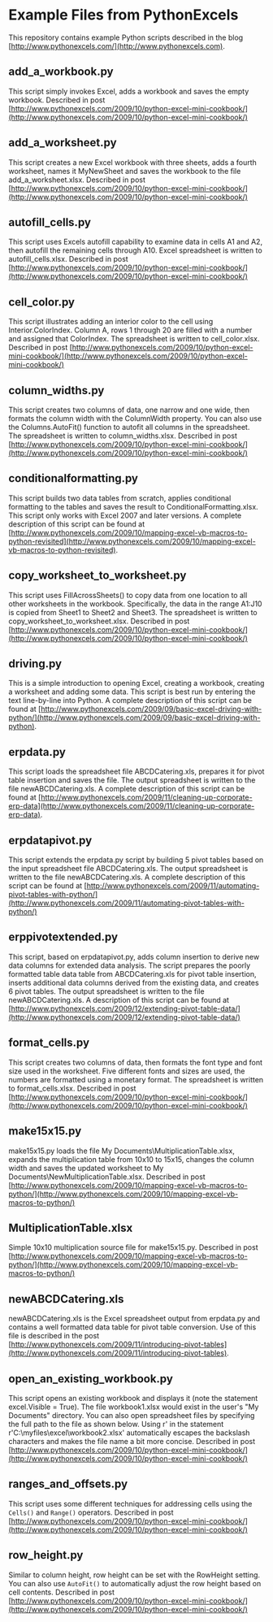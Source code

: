 Example Files from PythonExcels
===============================

This repository contains example Python scripts described in the blog [http://www.pythonexcels.com/](http://www.pythonexcels.com).

add_a_workbook.py
-----------------

This script simply invokes Excel, adds a workbook and saves the empty workbook.  Described in post [http://www.pythonexcels.com/2009/10/python-excel-mini-cookbook/](http://www.pythonexcels.com/2009/10/python-excel-mini-cookbook/)

add_a_worksheet.py
------------------

This script creates a new Excel workbook with three sheets, adds a fourth worksheet, names it MyNewSheet and saves the workbook to the file add_a_worksheet.xlsx. Described in post [http://www.pythonexcels.com/2009/10/python-excel-mini-cookbook/](http://www.pythonexcels.com/2009/10/python-excel-mini-cookbook/)

autofill_cells.py
-----------------

This script uses Excels autofill capability to examine data in cells A1 and A2, then autofill the remaining cells through A10.  Excel spreadsheet is written to autofill_cells.xlsx.  Described in post [http://www.pythonexcels.com/2009/10/python-excel-mini-cookbook/](http://www.pythonexcels.com/2009/10/python-excel-mini-cookbook/)

cell_color.py
-------------

This script illustrates adding an interior color to the cell using Interior.ColorIndex.  Column A, rows 1 through 20 are filled with a number and assigned that ColorIndex.  The spreadsheet is written to cell_color.xlsx.  Described in post [http://www.pythonexcels.com/2009/10/python-excel-mini-cookbook/](http://www.pythonexcels.com/2009/10/python-excel-mini-cookbook/)

column_widths.py
----------------

This script creates two columns of data, one narrow and one wide, then formats the column width with the ColumnWidth property.  You can also use the Columns.AutoFit() function to autofit all columns in the spreadsheet.  The spreadsheet is written to column_widths.xlsx.  Described in post [http://www.pythonexcels.com/2009/10/python-excel-mini-cookbook/](http://www.pythonexcels.com/2009/10/python-excel-mini-cookbook/)

conditionalformatting.py
------------------------

This script builds two data tables from scratch, applies conditional formatting to the tables and saves the result to ConditionalFormatting.xlsx.  This script only works with Excel 2007 and later versions.  A complete description of this script can be found at  [http://www.pythonexcels.com/2009/10/mapping-excel-vb-macros-to-python-revisited](http://www.pythonexcels.com/2009/10/mapping-excel-vb-macros-to-python-revisited).  

copy_worksheet_to_worksheet.py
------------------------------

This script uses FillAcrossSheets() to copy data from one location to all other worksheets in the workbook.  Specifically, the data in the range A1:J10 is copied from Sheet1 to Sheet2 and Sheet3.  The spreadsheet is written to copy_worksheet_to_worksheet.xlsx.  Described in post [http://www.pythonexcels.com/2009/10/python-excel-mini-cookbook/](http://www.pythonexcels.com/2009/10/python-excel-mini-cookbook/)

driving.py
----------

This is a simple introduction to opening Excel, creating a workbook, creating a worksheet and adding some data.  This script is best run by entering the text line-by-line into Python. A complete description of this script can be found at  [http://www.pythonexcels.com/2009/09/basic-excel-driving-with-python/](http://www.pythonexcels.com/2009/09/basic-excel-driving-with-python).  

erpdata.py
---------------

This script loads the spreadsheet file ABCDCatering.xls, prepares it for pivot table insertion and saves the file.  The output spreadsheet is written to the file newABCDCatering.xls.  A complete description of this script can be found at  [http://www.pythonexcels.com/2009/11/cleaning-up-corporate-erp-data](http://www.pythonexcels.com/2009/11/cleaning-up-corporate-erp-data).  

erpdatapivot.py
---------------

This script extends the erpdata.py script by building 5 pivot tables based on the input spreadsheet file ABCDCatering.xls.  The output spreadsheet is written to the file newABCDCatering.xls.  A complete description of this script can be found at  [http://www.pythonexcels.com/2009/11/automating-pivot-tables-with-python/](http://www.pythonexcels.com/2009/11/automating-pivot-tables-with-python/)

erppivotextended.py
---------------

This script, based on erpdatapivot.py, adds column insertion to derive new data columns for extended data analysis.  The script prepares the poorly formatted table data table from ABCDCatering.xls for pivot table insertion, inserts additional data columns derived from the existing data, and creates 6 pivot tables.  The output spreadsheet is written to the file newABCDCatering.xls.  A description of this script can be found at [http://www.pythonexcels.com/2009/12/extending-pivot-table-data/](http://www.pythonexcels.com/2009/12/extending-pivot-table-data/)

format_cells.py
---------------

This script creates two columns of data, then formats the font type and font size used in the worksheet.  Five different fonts and sizes are used, the numbers are formatted using a monetary format.  The spreadsheet is written to format_cells.xlsx.  Described in post [http://www.pythonexcels.com/2009/10/python-excel-mini-cookbook/](http://www.pythonexcels.com/2009/10/python-excel-mini-cookbook/)

make15x15.py
------------

make15x15.py loads the file My Documents\MultiplicationTable.xlsx, expands the multiplication table from 10x10 to 15x15, changes the column width and saves the updated worksheet to My Documents\NewMultiplicationTable.xlsx.  Described in post [http://www.pythonexcels.com/2009/10/mapping-excel-vb-macros-to-python/](http://www.pythonexcels.com/2009/10/mapping-excel-vb-macros-to-python/)

MultiplicationTable.xlsx
------------------------

Simple 10x10 multiplication source file for make15x15.py.  Described in post [http://www.pythonexcels.com/2009/10/mapping-excel-vb-macros-to-python/](http://www.pythonexcels.com/2009/10/mapping-excel-vb-macros-to-python/)

newABCDCatering.xls
------------------

newABCDCatering.xls is the Excel spreadsheet output from erpdata.py and contains a well formatted data table for pivot table conversion.  Use of this file is described in the post [http://www.pythonexcels.com/2009/11/introducing-pivot-tables](http://www.pythonexcels.com/2009/11/introducing-pivot-tables).  

open_an_existing_workbook.py
----------------------------

This script opens an existing workbook and displays it (note the statement excel.Visible = True).  The file workbook1.xlsx would exist in the user's "My Documents" directory.  You can also open spreadsheet files by specifying the full path to the file as shown below.  Using r' in the statement r'C:\myfiles\excel\workbook2.xlsx' automatically escapes the backslash characters and makes the file name a bit more concise.  Described in post [http://www.pythonexcels.com/2009/10/python-excel-mini-cookbook/](http://www.pythonexcels.com/2009/10/python-excel-mini-cookbook/)


ranges_and_offsets.py
---------------------

This script uses some different techniques for addressing cells using the <code>Cells()</code> and <code>Range()</code> operators.   Described in post [http://www.pythonexcels.com/2009/10/python-excel-mini-cookbook/](http://www.pythonexcels.com/2009/10/python-excel-mini-cookbook/)

row_height.py
-------------

Similar to column height, row height can be set with the RowHeight setting.  You can also use <code>AutoFit()</code> to automatically adjust the row height based on cell contents.  Described in post [http://www.pythonexcels.com/2009/10/python-excel-mini-cookbook/](http://www.pythonexcels.com/2009/10/python-excel-mini-cookbook/)

[pythonexcels]: http://www.pythonexcels.com
[python-excel]: http://www.python-excel.org
